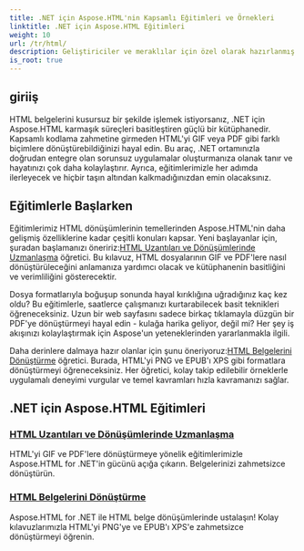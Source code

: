 ```yaml
---
title: .NET için Aspose.HTML'nin Kapsamlı Eğitimleri ve Örnekleri
linktitle: .NET için Aspose.HTML Eğitimleri
weight: 10
url: /tr/html/
description: Geliştiriciler ve meraklılar için özel olarak hazırlanmış belge dönüştürmeleri ve uzantıları hakkında kapsamlı eğitimlerle Aspose.HTML for .NET'in potansiyelini ortaya çıkarın.
is_root: true
---
```

## giriiş

HTML belgelerini kusursuz bir şekilde işlemek istiyorsanız, .NET için Aspose.HTML karmaşık süreçleri basitleştiren güçlü bir kütüphanedir. Kapsamlı kodlama zahmetine girmeden HTML'yi GIF veya PDF gibi farklı biçimlere dönüştürebildiğinizi hayal edin. Bu araç, .NET ortamınızla doğrudan entegre olan sorunsuz uygulamalar oluşturmanıza olanak tanır ve hayatınızı çok daha kolaylaştırır. Ayrıca, eğitimlerimizle her adımda ilerleyecek ve hiçbir taşın altından kalkmadığınızdan emin olacaksınız.

## Eğitimlerle Başlarken

 Eğitimlerimiz HTML dönüşümlerinin temellerinden Aspose.HTML'nin daha gelişmiş özelliklerine kadar çeşitli konuları kapsar. Yeni başlayanlar için, şuradan başlamanızı öneririz:[HTML Uzantıları ve Dönüşümlerinde Uzmanlaşma](./mastering-html-extensions-and-conversions/) öğretici. Bu kılavuz, HTML dosyalarının GIF ve PDF'lere nasıl dönüştürüleceğini anlamanıza yardımcı olacak ve kütüphanenin basitliğini ve verimliliğini gösterecektir. 

Dosya formatlarıyla boğuşup sonunda hayal kırıklığına uğradığınız kaç kez oldu? Bu eğitimlerle, saatlerce çalışmanızı kurtarabilecek basit teknikleri öğreneceksiniz. Uzun bir web sayfasını sadece birkaç tıklamayla düzgün bir PDF'ye dönüştürmeyi hayal edin - kulağa harika geliyor, değil mi? Her şey iş akışınızı kolaylaştırmak için Aspose'un yeteneklerinden yararlanmakla ilgili.

 Daha derinlere dalmaya hazır olanlar için şunu öneriyoruz:[HTML Belgelerini Dönüştürme](./converting-html-documents/) öğretici. Burada, HTML'yi PNG ve EPUB'ı XPS gibi formatlara dönüştürmeyi öğreneceksiniz. Her öğretici, kolay takip edilebilir örneklerle uygulamalı deneyimi vurgular ve temel kavramları hızla kavramanızı sağlar. 

## .NET için Aspose.HTML Eğitimleri
### [HTML Uzantıları ve Dönüşümlerinde Uzmanlaşma](./mastering-html-extensions-and-conversions/)
HTML'yi GIF ve PDF'lere dönüştürmeye yönelik eğitimlerimizle Aspose.HTML for .NET'in gücünü açığa çıkarın. Belgelerinizi zahmetsizce dönüştürün.
### [HTML Belgelerini Dönüştürme](./converting-html-documents/)
Aspose.HTML for .NET ile HTML belge dönüşümlerinde ustalaşın! Kolay kılavuzlarımızla HTML'yi PNG'ye ve EPUB'ı XPS'e zahmetsizce dönüştürmeyi öğrenin.